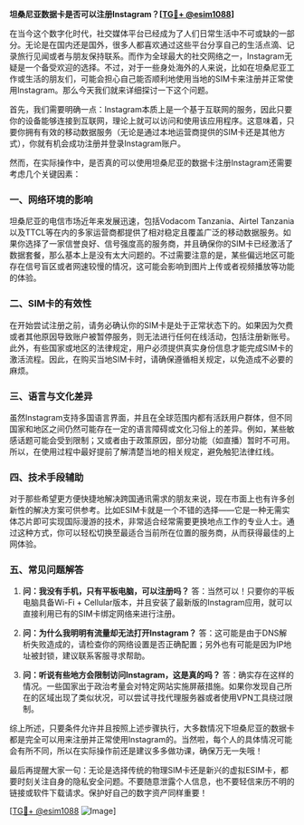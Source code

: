 **坦桑尼亚数据卡是否可以注册Instagram？[[TG💪+ @esim1088](https://t.me/s/esim1088)]**

在当今这个数字化时代，社交媒体平台已经成为了人们日常生活中不可或缺的一部分。无论是在国内还是国外，很多人都喜欢通过这些平台分享自己的生活点滴、记录旅行见闻或者与朋友保持联系。而作为全球最大的社交网络之一，Instagram无疑是一个备受欢迎的选择。不过，对于一些身处海外的人来说，比如在坦桑尼亚工作或生活的朋友们，可能会担心自己能否顺利地使用当地的SIM卡来注册并正常使用Instagram。那么今天我们就来详细探讨一下这个问题。

首先，我们需要明确一点：Instagram本质上是一个基于互联网的服务，因此只要你的设备能够连接到互联网，理论上就可以访问和使用该应用程序。这意味着，只要你拥有有效的移动数据服务（无论是通过本地运营商提供的SIM卡还是其他方式），你就有机会成功注册并登录Instagram账户。

然而，在实际操作中，是否真的可以使用坦桑尼亚的数据卡注册Instagram还需要考虑几个关键因素：

### **一、网络环境的影响**
坦桑尼亚的电信市场近年来发展迅速，包括Vodacom Tanzania、Airtel Tanzania以及TTCL等在内的多家运营商都提供了相对稳定且覆盖广泛的移动数据服务。如果你选择了一家信誉良好、信号强度高的服务商，并且确保你的SIM卡已经激活了数据套餐，那么基本上是没有太大问题的。不过需要注意的是，某些偏远地区可能存在信号盲区或者网速较慢的情况，这可能会影响到图片上传或者视频播放等功能的体验。

### **二、SIM卡的有效性**
在开始尝试注册之前，请务必确认你的SIM卡是处于正常状态下的。如果因为欠费或者其他原因导致账户被暂停服务，则无法进行任何在线活动，包括注册新账号。此外，有些国家或地区的法律规定，用户必须提供真实身份信息才能完成SIM卡的激活流程。因此，在购买当地SIM卡时，请确保遵循相关规定，以免造成不必要的麻烦。

### **三、语言与文化差异**
虽然Instagram支持多国语言界面，并且在全球范围内都有活跃用户群体，但不同国家和地区之间仍然可能存在一定的语言障碍或文化习俗上的差异。例如，某些敏感话题可能会受到限制；又或者由于政策原因，部分功能（如直播）暂时不可用。所以，在使用过程中最好提前了解清楚当地的相关规定，避免触犯法律红线。

### **四、技术手段辅助**
对于那些希望更方便快捷地解决跨国通讯需求的朋友来说，现在市面上也有许多创新性的解决方案可供参考。比如ESIM卡就是一个不错的选择——它是一种无需实体芯片即可实现国际漫游的技术，非常适合经常需要更换地点工作的专业人士。通过这种方式，你可以轻松切换至最适合当前所在位置的服务商，从而获得最佳的上网体验。

### **五、常见问题解答**
1. **问：我没有手机，只有平板电脑，可以注册吗？**
   答：当然可以！只要你的平板电脑具备Wi-Fi + Cellular版本，并且安装了最新版的Instagram应用，就可以直接利用已有的SIM卡绑定网络来进行注册。

2. **问：为什么我明明有流量却无法打开Instagram？**
   答：这可能是由于DNS解析失败造成的，请检查你的网络设置是否正确配置；另外也有可能是因为IP地址被封锁，建议联系客服寻求帮助。

3. **问：听说有些地方会限制访问Instagram，这是真的吗？**
   答：确实存在这样的情况。一些国家出于政治考量会对特定网站实施屏蔽措施。如果你发现自己所在的区域出现了类似状况，可以尝试寻找代理服务器或者使用VPN工具绕过限制。

综上所述，只要条件允许并且按照上述步骤执行，大多数情况下坦桑尼亚的数据卡都是完全可以用来注册并正常使用Instagram的。当然啦，每个人的具体情况可能会有所不同，所以在实际操作前还是建议多多做功课，确保万无一失哦！

最后再提醒大家一句：无论是选择传统的物理SIM卡还是新兴的虚拟ESIM卡，都要时刻关注自身的隐私安全问题。不要随意泄露个人信息，也不要轻信来历不明的链接或软件下载请求。保护好自己的数字资产同样重要！

[[TG💪+ @esim1088](https://t.me/s/esim1088) ![Image](https://i.postimg.cc/4NQfJmqS/Snipaste-2025-05-13-00-14-12.png)]